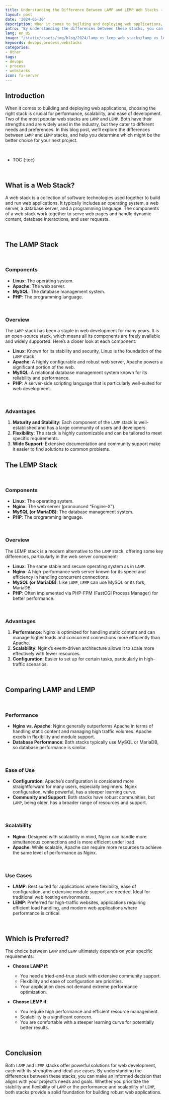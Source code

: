 ```yaml
---
title: Understanding the Difference Between LAMP and LEMP Web Stacks - Which is Preferred?
layout: post
date: '2024-05-30'
description: When it comes to building and deploying web applications, choosing the right stack is crucial for performance, scalability, and ease of development.
intro: "By understanding the differences between these stacks, you can make an informed decision that aligns with your project’s needs and goals."
lang: en_US
image: "/static/assets/img/blog/2024/lamp_vs_lemp_web_stacks/lamp_vs_lemp_web_stacks.jpg"
keywords: devops,process,webstacks
categories:
- Other
tags:
- devops
- process
- webstacks
icon: fa-server
---
```


## Introduction

When it comes to building and deploying web applications, choosing the right stack is crucial for performance, scalability, and ease of development. Two of the most popular web stacks are `LAMP` and `LEMP`. Both have their strengths and are widely used in the industry, but they cater to different needs and preferences. In this blog post, we’ll explore the differences between `LAMP` and `LEMP` stacks, and help you determine which might be the better choice for your next project.

<br>

* TOC 
{:toc}

<br>

## What is a Web Stack?

A web stack is a collection of software technologies used together to build and run web applications. It typically includes an operating system, a web server, a database server, and a programming language. The components of a web stack work together to serve web pages and handle dynamic content, database interactions, and user requests.

<br>

## The LAMP Stack

<br>

### Components

- **Linux**: The operating system.
- **Apache**: The web server.
- **MySQL**: The database management system.
- **PHP**: The programming language.

<br>

### Overview

The `LAMP` stack has been a staple in web development for many years. It is an open-source stack, which means all its components are freely available and widely supported. Here’s a closer look at each component:

- **Linux**: Known for its stability and security, Linux is the foundation of the `LAMP` stack.
- **Apache**: A highly configurable and robust web server, Apache powers a significant portion of the web.
- **MySQL**: A relational database management system known for its reliability and performance.
- **PHP**: A server-side scripting language that is particularly well-suited for web development.

<br>

### Advantages

1. **Maturity and Stability**: Each component of the `LAMP` stack is well-established and has a large community of users and developers.
2. **Flexibility**: The stack is highly customizable and can be tailored to meet specific requirements.
3. **Wide Support**: Extensive documentation and community support make it easier to find solutions to common problems.

## The LEMP Stack

<br>

### Components

- **Linux**: The operating system.
- **Nginx**: The web server (pronounced “Engine-X”).
- **MySQL (or MariaDB)**: The database management system.
- **PHP**: The programming language.

<br>

### Overview

The LEMP stack is a modern alternative to the `LAMP` stack, offering some key differences, particularly in the web server component:

- **Linux**: The same stable and secure operating system as in `LAMP`.
- **Nginx**: A high-performance web server known for its speed and efficiency in handling concurrent connections.
- **MySQL (or MariaDB)**: Like `LAMP`, `LEMP` can use MySQL or its fork, MariaDB.
- **PHP**: Often implemented via PHP-FPM (FastCGI Process Manager) for better performance.

<br>

### Advantages

1. **Performance**: Nginx is optimized for handling static content and can manage higher loads and concurrent connections more efficiently than Apache.
2. **Scalability**: Nginx’s event-driven architecture allows it to scale more effectively with fewer resources.
3. **Configuration**: Easier to set up for certain tasks, particularly in high-traffic scenarios.

<br>

## Comparing LAMP and LEMP

<br>

### Performance

- **Nginx vs. Apache**: Nginx generally outperforms Apache in terms of handling static content and managing high traffic volumes. Apache excels in flexibility and module support.
- **Database Performance**: Both stacks typically use MySQL or MariaDB, so database performance is similar.

<br>

### Ease of Use

- **Configuration**: Apache’s configuration is considered more straightforward for many users, especially beginners. Nginx configuration, while powerful, has a steeper learning curve.
- **Community and Support**: Both stacks have robust communities, but `LAMP`, being older, has a broader range of resources and support.

<br>

### Scalability

- **Nginx**: Designed with scalability in mind, Nginx can handle more simultaneous connections and is more efficient under load.
- **Apache**: While scalable, Apache can require more resources to achieve the same level of performance as Nginx.

<br>

### Use Cases

- **LAMP**: Best suited for applications where flexibility, ease of configuration, and extensive module support are needed. Ideal for traditional web hosting environments.
- **LEMP**: Preferred for high-traffic websites, applications requiring efficient load handling, and modern web applications where performance is critical.

<br>

## Which is Preferred?

The choice between `LAMP` and `LEMP` ultimately depends on your specific requirements:

- **Choose LAMP if**:
  - You need a tried-and-true stack with extensive community support.
  - Flexibility and ease of configuration are priorities.
  - Your application does not demand extreme performance optimization.

- **Choose LEMP if**:
  - You require high performance and efficient resource management.
  - Scalability is a significant concern.
  - You are comfortable with a steeper learning curve for potentially better results.

<br>

## Conclusion

Both `LAMP` and `LEMP` stacks offer powerful solutions for web development, each with its strengths and ideal use cases. By understanding the differences between these stacks, you can make an informed decision that aligns with your project’s needs and goals. Whether you prioritize the stability and flexibility of `LAMP` or the performance and scalability of `LEMP`, both stacks provide a solid foundation for building robust web applications.
